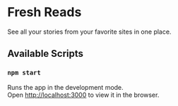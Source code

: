 # Fresh Reads
See all your stories from your favorite sites in one place.

## Available Scripts

### `npm start`

Runs the app in the development mode.<br>
Open [http://localhost:3000](http://localhost:3000) to view it in the browser.
